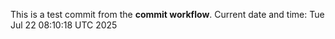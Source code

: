 This is a test commit from the **commit workflow**.
Current date and time: Tue Jul 22 08:10:18 UTC 2025

